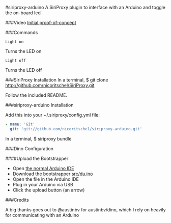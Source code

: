#siriproxy-arduino
A SiriProxy plugin to interface with an Arduino and toggle the on-board led

###Video
[Initial proof-of-concept](http://www.youtube.com/watch?v=l1QvFahhBUU)

###Commands

`Light on`

Turns the LED on

`Light off`

Turns the LED off

###SiriProxy Installation
In a terminal, $ git clone http://github.com/nicoritschel/SiriProxy.git

Follow the included README.

###siriproxy-arduino Installation

Add this into your ~/.siriproxy/config.yml file:

```yml
- name: 'Git'
  git: 'git://github.com/nicoritschel/siriproxy-arduino.git'
```

In a terminal, $ siriproxy bundle

###Dino Configuration

 ####Upload the Bootstrapper

 * Open [the normal Arduino IDE](http://arduino.cc/en/Main/Software)
 * Download the bootstrapper [src/du.ino](https://raw.github.com/austinbv/dino/master/src/du.ino)
 * Open the file in the Arduino IDE
 * Plug in your Arduino via USB
 * Click the upload button (an arrow)

###Credits

A big thanks goes out to @austinbv for austinbv/dino, which I rely on heavily for communicating with an Arduino
